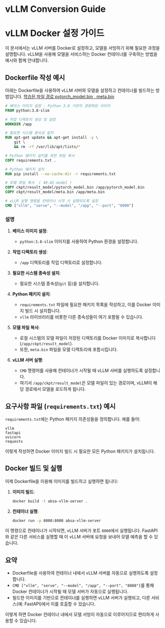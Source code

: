 
# vLLM Conversion Guide

# vLLM Docker 설정 가이드

이 문서에서는 vLLM 서버를 Docker로 설정하고, 모델을 서빙하기 위해 필요한 과정을 설명합니다. vLLM을 사용해 모델을 서비스하는 Docker 컨테이너를 구축하는 방법을 예시와 함께 안내합니다.

## Dockerfile 작성 예시
아래는 Dockerfile을 사용하여 vLLM 서버와 모델을 설정하고 컨테이너를 빌드하는 방법입니다.
[학습된 파일 경로 pytorch_model.bin , meta.bin ](../40-AI-model/ckpt/result_model/)

```Dockerfile
# 베이스 이미지 설정 - Python 3.8 기반의 경량화된 이미지
FROM python:3.8-slim

# 작업 디렉토리 생성 및 설정
WORKDIR /app

# 필요한 시스템 종속성 설치
RUN apt-get update && apt-get install -y \
    git \
    && rm -rf /var/lib/apt/lists/*

# Python 패키지 설치를 위한 파일 복사
COPY requirements.txt .

# Python 패키지 설치
RUN pip install --no-cache-dir -r requirements.txt

# 모델 파일 복사  ( 40-AI-model ) 
COPY ckpt/result_model/pytorch_model.bin /app/pytorch_model.bin
COPY ckpt/result_model/meta.bin /app/meta.bin

# vLLM 실행 명령을 컨테이너 시작 시 실행되도록 설정
CMD ["vllm", "serve", "--model", "/app", "--port", "8000"]
```

### 설명
1. **베이스 이미지 설정**:
   - `python:3.8-slim` 이미지를 사용하여 Python 환경을 설정합니다.

2. **작업 디렉토리 생성**:
   - `/app` 디렉토리를 작업 디렉토리로 설정합니다.

3. **필요한 시스템 종속성 설치**:
   - 필요한 시스템 종속성(`git` 등)을 설치합니다.

4. **Python 패키지 설치**:
   - `requirements.txt` 파일에 필요한 패키지 목록을 작성하고, 이를 Docker 이미지 빌드 시 설치합니다.
   - `vllm` 라이브러리를 비롯한 다른 종속성들이 여기 포함될 수 있습니다.

5. **모델 파일 복사**:
   - 로컬 시스템의 모델 파일이 저장된 디렉토리를 Docker 이미지로 복사합니다 (`/app/ckpt/result_model`).
   - 또한, `meta.bin` 파일을 모델 디렉토리에 포함시킵니다.

6. **vLLM 서버 실행**:
   - `CMD` 명령어를 사용해 컨테이너가 시작될 때 vLLM 서버를 실행하도록 설정합니다.
   - 여기서 `/app/ckpt/result_model`은 모델 파일이 있는 경로이며, vLLM이 해당 경로에서 모델을 로드하게 됩니다.

## 요구사항 파일 (`requirements.txt`) 예시
`requirements.txt`에는 Python 패키지 의존성들을 정의합니다. 예를 들어:

```
vllm
fastapi
uvicorn
requests
```

이렇게 작성하면 Docker 이미지 빌드 시 필요한 모든 Python 패키지가 설치됩니다.

## Docker 빌드 및 실행
이제 Dockerfile을 이용해 이미지를 빌드하고 실행하면 됩니다:

1. **이미지 빌드**:
   ```bash
   docker build -t absa-vllm-server .
   ```

2. **컨테이너 실행**:
   ```bash
   docker run -p 8000:8000 absa-vllm-server
   ```

이 명령으로 컨테이너가 시작되면, vLLM 서버가 포트 `8000`에서 실행됩니다. FastAPI와 같은 다른 서비스를 실행할 때 이 vLLM 서버에 요청을 보내어 모델 예측을 할 수 있습니다.

## 요약
- Dockerfile을 사용하여 컨테이너 내에서 vLLM 서버를 자동으로 실행하도록 설정합니다.
- `CMD ["vllm", "serve", "--model", "/app", "--port", "8000"]`를 통해 Docker 컨테이너가 시작될 때 모델 서버가 자동으로 실행됩니다.
- 빌드한 이미지를 기반으로 컨테이너를 실행하면 vLLM 서버가 실행되고, 다른 서비스(예: FastAPI)에서 이를 호출할 수 있습니다.

이렇게 하면 Docker 컨테이너 내에서 모델 서빙이 자동으로 이루어지므로 편리하게 사용할 수 있습니다.
